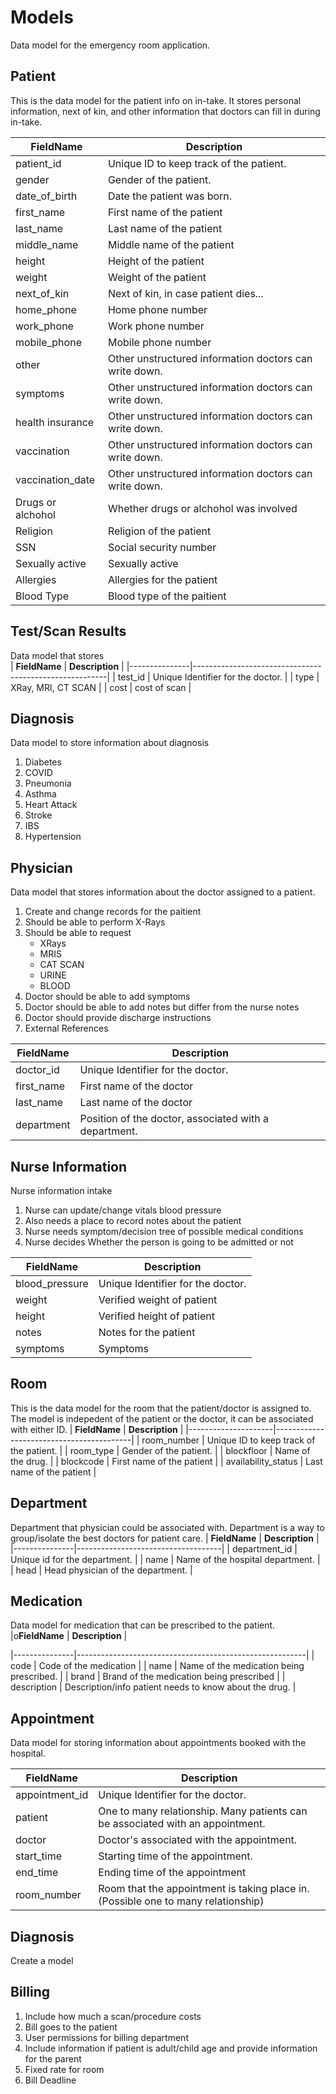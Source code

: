 # Models
Data model for the emergency room application. 


## Patient
This is the data model for the patient info on in-take. It stores personal information, next of kin, and other information that doctors can fill in during in-take. 

| **FieldName** | **Description**                                         |
|---------------|---------------------------------------------------------|
| patient_id    | Unique ID to keep track of the patient.                 |
| gender        | Gender of the patient.                                  |
| date_of_birth | Date the patient was born.                              |
| first_name    | First name of the patient                               |
| last_name     | Last name of the patient                                |
| middle_name   | Middle name of the patient                              |
| height        | Height of the patient                                   |
| weight        | Weight of the patient                                   |
| next_of_kin   | Next of kin, in case patient dies...                    |
| home_phone    | Home phone number                                       |
| work_phone    | Work phone number                                       |
| mobile_phone  | Mobile phone number                                     |
| other         | Other unstructured information doctors can write down.  |
| symptoms      | Other unstructured information doctors can write down.  |
| health insurance | Other unstructured information doctors can write down. |
| vaccination      | Other unstructured information doctors can write down. |
| vaccination_date | Other unstructured information doctors can write down. |
| Drugs or alchohol | Whether drugs or alchohol was involved			  |
| Religion		 | Religion of the patient								  |
| SSN		 	     | Social security number							  |
| Sexually active    | Sexually active								      |
| Allergies    	| Allergies for the patient				   				  |
| Blood Type 	|   Blood type of the paitient 						      |


## Test/Scan Results
Data model that stores  
| **FieldName** | **Description**                                        |
|---------------|--------------------------------------------------------|
| test_id       | Unique Identifier for the doctor.                      |
| type          | XRay, MRI, CT SCAN                                     |
| cost          | cost of scan                                     		 |

## Diagnosis
Data model to store information about diagnosis

1. Diabetes
2. COVID
3. Pneumonia
4. Asthma
5. Heart Attack
6. Stroke
7. IBS
8. Hypertension


## Physician
Data model that stores information about the doctor assigned to a patient.

1. Create and change records for the paitient
2. Should be able to perform X-Rays
3. Should be able to request
	* XRays
	* MRIS
	* CAT SCAN
	* URINE
	* BLOOD
4. Doctor should be able to add symptoms
5. Doctor should be able to add notes but differ from the nurse notes
6. Doctor should provide discharge instructions
7. External References

| **FieldName** | **Description**                                        |
|---------------|--------------------------------------------------------|
| doctor_id     | Unique Identifier for the doctor.                      |
| first_name    | First name of the doctor                               |
| last_name     | Last name of the doctor                                |
| department    | Position of the doctor, associated with a department.  |


## Nurse Information
Nurse information intake
1. Nurse can update/change vitals blood pressure
2. Also needs a place to record notes about the patient
3. Nurse needs symptom/decision tree of possible medical conditions
4. Nurse decides Whether the person is going to be admitted or not


| **FieldName** | **Description**                                        |
|---------------|--------------------------------------------------------|
| blood_pressure| Unique Identifier for the doctor.                      |
| weight        | Verified weight of patient                             |
| height     	| Verified height of patient                             |
| notes     	| Notes for the patient                                  |
| symptoms     	| Symptoms                                 				 |


## Room
This is the data model for the room that the patient/doctor is assigned to. The model is indepedent of the patient or the doctor, it can  be associated with either ID. 
| **FieldName**       | **Description**                          |
|---------------------|------------------------------------------|
| room_number         | Unique ID to keep track of the patient.  |
| room_type           | Gender of the patient.                   |
| blockfloor          | Name of the drug.                        |
| blockcode           | First name of the patient                |
| availability_status | Last name of the patient                 |


## Department
Department that physician could be associated with. Department is a way to group/isolate the best doctors for patient care. 
| **FieldName** | **Description**                    |
|---------------|------------------------------------|
| department_id | Unique id for the department.      |
| name          | Name of the hospital department.   |
| head          | Head physician of the department.  |


## Medication
Data model for medication that can be prescribed to the patient. 
|o**FieldName** | **Description**                                         |

|---------------|---------------------------------------------------------|
| code          | Code of the medication                                  |
| name          | Name of the medication being prescribed.                |
| brand         | Brand  of the medication being prescribed               |
| description   | Description/info patient needs to know about the drug.  |


## Appointment
Data model for storing information about appointments booked with the hospital. 

| **FieldName**  | **Description**                                                                   |
|----------------|-----------------------------------------------------------------------------------|
| appointment_id | Unique Identifier for the doctor.                                                 |
| patient        | One to many relationship. Many patients can be associated with an appointment.    |
| doctor         | Doctor's associated with the appointment.                                         |
| start_time     | Starting time of the appointment.                                                 |
| end_time       | Ending time of the appointment                                                    |
| room_number    | Room that the appointment is taking place in. (Possible one to many relationship) |


## Diagnosis
Create a model


## Billing
1. Include how much a scan/procedure costs
2. Bill goes to the patient
3. User permissions for billing department
4. Include information if patient is adult/child age and provide information for the parent
5. Fixed rate for room
6. Bill Deadline
